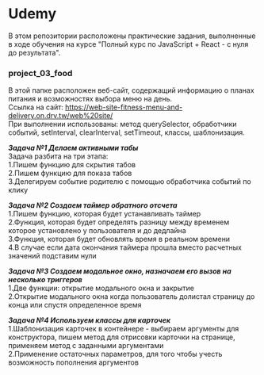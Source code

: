 # Udemy  
В этом репозитории расположены практические задания, выполненные в ходе обучения на курсе "Полный курс по JavaScript + React - с нуля до результата".
### project_03_food
В этой папке расположен веб-сайт, содержащий информацию о планах питания и возможностях выбора меню на день.  
Ссылка на сайт: https://web-site-fitness-menu-and-delivery.on.drv.tw/web%20site/  
При выполнении использованы: метод querySelector, обработчики событий, setInterval, clearInterval, setTimeout, классы, шаблонизация.

***Задача №1 Делаем активными табы***  
Задача разбита на три этапа:  
1.Пишем функцию для скрытия табов  
2.Пишем функцию для показа табов  
3.Делегируем событие родителю с помощью обработчика событий по клику  

***Задача №2 Создаем таймер обратного отсчета***  
1.Пишем функцию, которая будет устанавливать таймер  
2.Функция, которая будет определять разницу между временем которое установлено у пользователя и до дедлайна  
3.Функция, которая будет обновлять время в реальном времени  
4.В случае если дата окончания таймера прошла вместо расчетных значений подставим нули  

***Задача №3 Создаем модальное окно, назначаем его вызов на несколько триггеров***  
1.Две функции: открытие модального окна и закрытие  
2.Открытие модального окна когда пользователь долистал страницу до конца или спустя определенное время   

***Задача №4 Используем классы для карточек***  
1.Шаблонизация карточек в контейнере - выбираем аргументы для конструктора, пишем метод для отрисовки карточки на странице, применяем метод с заданными аргументами  
2.Применение остаточных параметров, для того чтобы учесть возможность пополнения аргументов  
